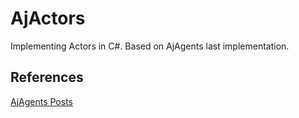 # AjActors

Implementing Actors in C#. Based on AjAgents last implementation.

## References

[AjAgents Posts](http://ajlopez.wordpress.com/category/ajagents/)
